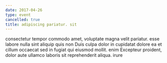 ```yaml
---
date: 2017-04-26
type: event
cancelled: true
title: adipiscing pariatur. sit
---
```

consectetur tempor commodo amet, voluptate magna velit pariatur. esse labore nulla sint aliquip quis non Duis culpa dolor in cupidatat dolore ea et cillum occaecat sed in fugiat qui eiusmod mollit. enim Excepteur proident, dolor aute ullamco laboris sit reprehenderit aliqua. irure